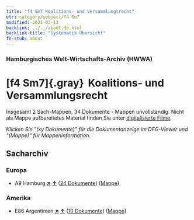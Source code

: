 ```yaml
---
title: "f4 Sm7 Koalitions- und Versammlungsrecht"
etr: category/subject/f4 Sm7
modified: 2021-03-13
backlink: ../../about.de.html
backlink-title: "Systematik-Übersicht"
fn-stub: about
---
```


### Hamburgisches Welt-Wirtschafts-Archiv (HWWA)
# [f4 Sm7]{.gray}&#8201; Koalitions- und Versammlungsrecht&#160; 




Insgesamt 2 Sach-Mappen, 34 Dokumente - Mappen unvollständig.
Nicht als Mappe aufbereitetes Material finden Sie unter [digitalisierte Filme](/film/h1_sh).

_Klicken Sie "(xy Dokumente)" für die Dokumentanzeige im DFG-Viewer und "(Mappe)" für Mappeninformation._

## Sacharchiv




### Europa

- A9 Hamburg [**&nearr;**](../../../geo/i/140905/about.de.html "Hamburg (alle Mappen)") [**&uarr;**](../../../geo/about.de.html#A9 "Ländersystematik") (<a href="https://pm20.zbw.eu/dfgview/sh/140905,144364" title="über: Hamburg : Koalitions- und Versammlungsrecht" target="_blank">24 Dokumente</a>) ([Mappe](http://purl.org/pressemappe20/folder/sh/140905,144364))

### Amerika

- E86 Argentinien [**&nearr;**](../../../geo/i/141692/about.de.html "Argentinien (alle Mappen)") [**&uarr;**](../../../geo/about.de.html#E86 "Ländersystematik") (<a href="https://pm20.zbw.eu/dfgview/sh/141692,144364" title="über: Argentinien : Koalitions- und Versammlungsrecht" target="_blank">10 Dokumente</a>) ([Mappe](http://purl.org/pressemappe20/folder/sh/141692,144364))


